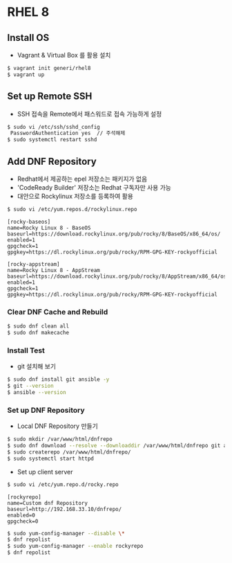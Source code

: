 # RHEL 8 
## Install OS
  - Vagrant & Virtual Box 를 활용 설치
  ```bash
  $ vagrant init generi/rhel8
  $ vagrant up
  ```

## Set up Remote SSH
  - SSH 접속을 Remote에서 패스워드로 접속 가능하게 설정
  ```bash
  $ sudo vi /etc/ssh/sshd_config
   PasswordAuthentication yes  // 주석해제
  $ sudo systemctl restart sshd
  ```

## Add DNF Repository
  - Redhat에서 제공하는 epel 저장소는 패키지가 없음
  - 'CodeReady Builder' 저장소는 Redhat 구독자만 사용 가능
  - 대안으로 Rockylinux 저장소를 등록하여 활용
  ```bash
  $ sudo vi /etc/yum.repos.d/rockylinux.repo
  ```
  ```
  [rocky-baseos]
  name=Rocky Linux 8 - BaseOS
  baseurl=https://download.rockylinux.org/pub/rocky/8/BaseOS/x86_64/os/
  enabled=1
  gpgcheck=1
  gpgkey=https://dl.rockylinux.org/pub/rocky/RPM-GPG-KEY-rockyofficial

  [rocky-appstream]
  name=Rocky Linux 8 - AppStream
  baseurl=https://download.rockylinux.org/pub/rocky/8/AppStream/x86_64/os/
  enabled=1
  gpgcheck=1
  gpgkey=https://dl.rockylinux.org/pub/rocky/RPM-GPG-KEY-rockyofficial
  ```

### Clear DNF Cache and Rebuild
   ```bash
   $ sudo dnf clean all
   $ sudo dnf makecache
   ```

### Install Test
   - git 설치해 보기

   ```bash
   $ sudo dnf install git ansible -y
   $ git --version
   $ ansible --version
   ```

### Set up DNF Repository
  - Local DNF Repository 만들기
  ```bash
  $ sudo mkdir /var/www/html/dnfrepo
  $ sudo dnf download --resolve --downloaddir /var/www/html/dnfrepo git ansible createrepo httpd
  $ sudo createrepo /var/www/html/dnfrepo/
  $ sudo systemctl start httpd
  ```

  - Set up client server
  ```bash
  $ sudo vi /etc/yum.repo.d/rocky.repo
  ```
  ```
  [rockyrepo]
  name=Custom dnf Repository
  baseurl=http://192.168.33.10/dnfrepo/
  enabled=0
  gpgcheck=0
  ```
  ```bash
  $ sudo yum-config-manager --disable \*
  $ dnf repolist
  $ sudo yum-config-manager --enable rockyrepo
  $ dnf repolist
  ```



